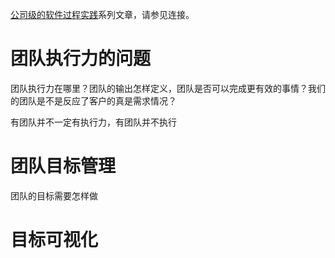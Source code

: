 [公司级的软件过程实践](https://www.jianshu.com/c/e5ef522ce765)系列文章，请参见连接。

# 团队执行力的问题

团队执行力在哪里？团队的输出怎样定义，团队是否可以完成更有效的事情？我们的团队是不是反应了客户的真是需求情况？

有团队并不一定有执行力，有团队并不执行

# 团队目标管理

团队的目标需要怎样做

# 目标可视化
